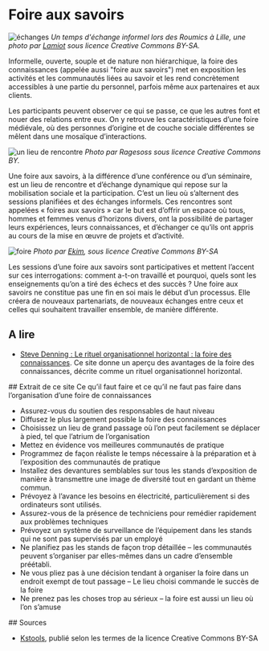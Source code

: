 # Foire aux savoirs

![échanges](http://upload.wikimedia.org/wikipedia/commons/thumb/3/36/Roumics_2014_Lille.JPG/640px-Roumics_2014_Lille.JPG)
*Un temps d'échange informel lors des Roumics à Lille, une photo par [Lamiot](http://commons.wikimedia.org/wiki/File:Roumics_2014_Lille.JPG) sous licence Creative Commons BY-SA.*

Informelle, ouverte, souple et de nature non hiérarchique, la foire des connaissances (appelée aussi "foire aux savoirs") met en exposition les activités et les communautés liées au savoir et les rend concrètement accessibles à une partie du personnel, parfois même aux partenaires et aux clients.

Les participants peuvent observer ce qui se passe, ce que les autres font et nouer des relations entre eux. On y retrouve les caractéristiques d’une foire médiévale, où des personnes d’origine et de couche sociale différentes se mêlent dans une mosaïque d’interactions.

![un lieu de rencontre](http://upload.wikimedia.org/wikipedia/commons/thumb/b/bc/Dominic_Grifo_and_Gabriel_Mugar_in_discussion%2C_2011-01-05.jpg/640px-Dominic_Grifo_and_Gabriel_Mugar_in_discussion%2C_2011-01-05.jpg)
*Photo par Ragesoss sous licence Creative Commons BY.*

Une foire aux savoirs, à la différence d’une conférence ou d’un séminaire, est un lieu de rencontre et d’échange dynamique qui repose sur la mobilisation sociale et la participation. C’est un lieu où s’alternent des sessions planifiées et des échanges informels. Ces rencontres sont appelées « foires aux savoirs » car le but est d’offrir un espace où tous, hommes et femmes venus d’horizons divers, ont la possibilité de partager leurs expériences, leurs connaissances, et d’échanger ce qu’ils ont appris au cours de la mise en œuvre de projets et d’activité. 

![foire](http://upload.wikimedia.org/wikipedia/commons/thumb/6/6e/Small_Group_Discussion_-_9741170631.jpg/640px-Small_Group_Discussion_-_9741170631.jpg) 
*Photo par [Ekim](http://www.flickr.com/photos/63669472@N00/9741170631/), sous licence Creative Commons BY-SA*

Les sessions d’une foire aux savoirs sont participatives et mettent l’accent sur ces interrogations: comment a-t-on travaillé et pourquoi, quels sont les enseignements qu’on a tiré des échecs et des succès ? Une foire aux savoirs ne constitue pas une fin en soi mais le début d’un processus. Elle créera de nouveaux partenariats, de nouveaux échanges entre ceux et celles qui souhaitent travailler ensemble, de manière différente. 



## A lire

* [Steve Denning : Le rituel organisationnel horizontal : la foire des connaissances](http://www.stevedenning.com/knowledge_fair.html (en anglais)). Ce site donne un aperçu des avantages de la foire des connaissances, décrite comme un rituel organisationnel horizontal.

## Extrait de ce site
Ce qu’il faut faire et ce qu’il ne faut pas faire dans l’organisation d’une foire de connaissances

* Assurez-vous du soutien des responsables de haut niveau
* Diffusez le plus largement possible la foire des connaissances
* Choisissez un lieu de grand passage où l’on peut facilement se déplacer à pied, tel que l’atrium de l’organisation
* Mettez en évidence vos meilleures communautés de pratique
* Programmez de façon réaliste le temps nécessaire à la préparation et à l’exposition des communautés de pratique
* Installez des devantures semblables sur tous les stands d’exposition de manière à transmettre une image de diversité tout en gardant un thème commun.
* Prévoyez à l’avance les besoins en électricité, particulièrement si des ordinateurs sont utilisés.
* Assurez-vous de la présence de techniciens pour remédier rapidement aux problèmes techniques
* Prévoyez un système de surveillance de l’équipement dans les stands qui ne sont pas supervisés par un employé
* Ne planifiez pas les stands de façon trop détaillée – les communautés peuvent s’organiser par elles-mêmes dans un cadre d’ensemble préétabli.
* Ne vous pliez pas à une décision tendant à organiser la foire dans un endroit exempt de tout passage – Le lieu choisi commande le succès de la foire
* Ne prenez pas les choses trop au sérieux – la foire est aussi un lieu où l’on s’amuse

## Sources

* [Kstools](http://www.kstoolkit.org/Les+foires+des+connaissances), publié selon les termes de la licence Creative Commons BY-SA
